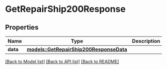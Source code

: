 # GetRepairShip200Response

## Properties

Name | Type | Description | Notes
------------ | ------------- | ------------- | -------------
**data** | [**models::GetRepairShip200ResponseData**](get_repair_ship_200_response_data.md) |  | 

[[Back to Model list]](../README.md#documentation-for-models) [[Back to API list]](../README.md#documentation-for-api-endpoints) [[Back to README]](../README.md)


